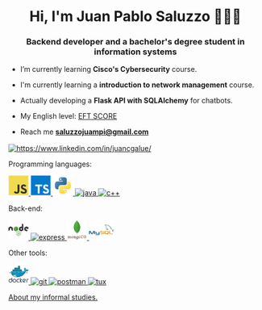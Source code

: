 <h1 align="center">Hi, I'm Juan Pablo Saluzzo 🧉🧉🧉 </h1>
<h3 align="center">Backend developer and a bachelor's degree student in information systems</h3>

- I’m currently learning **Cisco's Cybersecurity** course.

- I'm currently learning a **introduction to network management** course.

- Actually developing a **Flask API with SQLAlchemy** for chatbots.

- My English level: <a href="https://www.efset.org/cert/dkvFCZ">EFT SCORE</a>

- Reach me **saluzzojuampi@gmail.com**

<p align="left">
<a href="https://www.linkedin.com/in/juanpablosaluzzo/" target="blank"><img align="center" src="https://raw.githubusercontent.com/rahuldkjain/github-profile-readme-generator/master/src/images/icons/Social/linked-in-alt.svg" alt="https://www.linkedin.com/in/juancgalue/" height="30" width="40" /></a>
</p>

<p align='left'>Programming languages:</p>
<p align="left">
  <a href="https://developer.mozilla.org/en-US/docs/Web/JavaScript" target="_blank" rel="noreferrer"> 
    <img src="https://raw.githubusercontent.com/devicons/devicon/master/icons/javascript/javascript-original.svg" alt="javascript" width="40" height="40"/>
  </a>
  <a href="https://www.typescriptlang.org/" target="_blank" rel="noreferrer"> 
    <img src="https://raw.githubusercontent.com/devicons/devicon/master/icons/typescript/typescript-original.svg" alt="typescript" width="40" height="40"/>
  </a>
   <a href="https://www.python.org" target="_blank" rel="noreferrer"> 
     <img src="https://raw.githubusercontent.com/devicons/devicon/master/icons/python/python-original.svg" alt="python" width="40" height="40"/> 
  </a>
  <a href="https://dev.java/" target="_blank" rel="noreferrer"> 
     <img src="https://static.vecteezy.com/system/resources/previews/022/101/050/original/java-logo-transparent-free-png.png" alt="java" width="40" height="40"/>
    <a href="https://devdocs.io/cpp/" target="_blank" rel="noreferrer"> 
     <img src="https://w7.pngwing.com/pngs/579/803/png-transparent-the-c-programming-language-programmer-computer-programming-programming-blue-logo-computer-program-thumbnail.png" alt="c++" width="40" height="40"/> 
  </a>
  </a>
  
</p>
<p align="left">Back-end:</p>
<p align="left">
  <a href="https://nodejs.org" target="_blank" rel="noreferrer"> 
    <img src="https://raw.githubusercontent.com/devicons/devicon/master/icons/nodejs/nodejs-original-wordmark.svg" alt="nodejs" width="40" height="40"/> 
  </a> 
  <a href="https://expressjs.com" target="_blank" rel="noreferrer"> 
    <img src="https://upload.wikimedia.org/wikipedia/commons/6/64/Expressjs.png" alt="express" width="70" height="40"/>
  </a>
 <a href="https://www.mongodb.com/" target="_blank" rel="noreferrer"> 
   <img src="https://raw.githubusercontent.com/devicons/devicon/master/icons/mongodb/mongodb-original-wordmark.svg" alt="mongodb" width="40" height="40"/>
  </a> 
  <a href="https://www.mysql.com/" target="_blank" rel="noreferrer"> 
    <img src="https://raw.githubusercontent.com/devicons/devicon/master/icons/mysql/mysql-original-wordmark.svg" alt="mysql" width="50" height="40"/> 
  </a> 
</p> 
<p align="left">Other tools:</p>
<p align='left'>
  <a href="https://www.docker.com/" target="_blank" rel="noreferrer"> 
    <img src="https://raw.githubusercontent.com/devicons/devicon/master/icons/docker/docker-original-wordmark.svg" alt="docker" width="40" height="40"/> 
  </a>
  <a href="https://git-scm.com/" target="_blank" rel="noreferrer"> 
    <img src="https://www.vectorlogo.zone/logos/git-scm/git-scm-icon.svg" alt="git" width="40" height="40"/> 
  </a>
   <a href="https://postman.com" target="_blank" rel="noreferrer"> 
    <img src="https://www.vectorlogo.zone/logos/getpostman/getpostman-icon.svg" alt="postman" width="40" height="40"/> 
  </a>
   <a href="https://www.geeksforgeeks.org/introduction-to-linux-operating-system/" target="_blank" rel="noreferrer"> 
    <img src="https://upload.wikimedia.org/wikipedia/commons/thumb/3/35/Tux.svg/1200px-Tux.svg.png" alt="tux" width="40" height="40"/> 
  </a>

<a href="https://www.canva.com/design/DAFu8IXoEBo/3t69XL2G2kiAzSlUSuBc8Q/edit?utm_content=DAFu8IXoEBo&utm_campaign=designshare&utm_medium=link2&utm_source=sharebutton" align> About my informal studies. </a>
</p>
